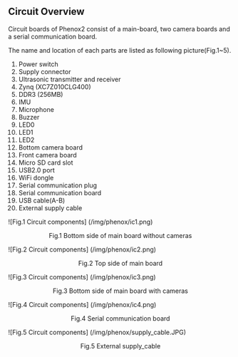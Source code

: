 ## Circuit Overview

Circuit boards of Phenox2 consist of a main-board, two camera boards and a serial communication board.
  
The name and location of each parts are listed as following picture(Fig.1~5).
  
1. Power switch  
2. Supply connector  
3. Ultrasonic transmitter and receiver  
4. Zynq (XC7Z010CLG400)  
5. DDR3 (256MB)  
6. IMU  
7. Microphone  
8. Buzzer  
9. LED0  
10. LED1  
11. LED2  
12. Bottom camera board  
13. Front camera board  
14. Micro SD card slot  
15. USB2.0 port  
16. WiFi dongle  
17. Serial communication plug  
18. Serial communication board  
19. USB cable(A-B)  
20. External supply cable  

![Fig.1 Circuit components] (/img/phenox/ic1.png)
<div align="center">Fig.1 Bottom side of main board without cameras</div>

![Fig.2  Circuit components] (/img/phenox/ic2.png)
<div align="center">Fig.2 Top side of main board</div>

![Fig.3  Circuit components] (/img/phenox/ic3.png)
<div align="center">Fig.3 Bottom side of main board with cameras</div>

![Fig.4  Circuit components] (/img/phenox/ic4.png)
<div align="center">Fig.4 Serial communication board</div>

![Fig.5 Circuit components] (/img/phenox/supply_cable.JPG)
<div align="center">Fig.5 External supply_cable</div>

